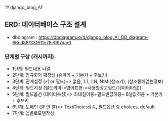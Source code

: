'# django_blog_AI' 



## ERD: 데이터베이스 구조 설계 
- dbdiagram : https://dbdiagram.io/d/django_blog_AI_DB_diagram-66cd88f33f611e76e997dae1

### 단계별 구상 (캐시까지)
- 1단계: 필드내용 나열
- 2단계: 정규화와 확장성 (슈퍼키 + 기본키 + 후보키)
- 3단계: 관계설정 (키 or 필드)=> 없음, 1:1, 1:N, N:M (참조키), (참조통해얻는정보)
- 4단계: 필드지정 (필드의미->영어표현->사용할장고필드(데이터타입))
- 5단계: 필드옵션 (데이터속성)=> 최대길이등+필드빈값허용+ B널값허용 + 기본키 + 후보키
- 6단계: 도메인 (클 안 클)=> TextChoies상속, 필드옵션 중 choices, default
- 7단계: 앱별로모델작성
